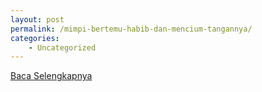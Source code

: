 ```yaml
---
layout: post
permalink: /mimpi-bertemu-habib-dan-mencium-tangannya/
categories:
    - Uncategorized
---
```


[Baca Selengkapnya](/07)